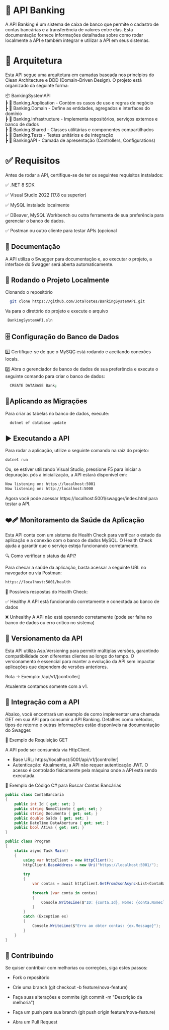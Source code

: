 
# 🏦 API Banking

A API Banking é um sistema de caixa de banco que permite o cadastro de contas bancárias e a transferência de valores entre elas. Esta documentação fornece informações detalhadas sobre como rodar localmente a API e também integrar e utilizar a API em seus sistemas.

# 📐 Arquitetura
Esta API segue uma arquitetura em camadas baseada nos princípios do Clean Architecture e DDD (Domain-Driven Design).
O projeto está organizado da seguinte forma:

📦 BankingSystemAPI  
 ┣ 📂 Banking.Application        - Contém os casos de uso e regras de negócio  
 ┣ 📂 Banking.Domain             - Define as entidades, agregados e interfaces do domínio  
 ┣ 📂 Banking.Infrastructure     - Implementa repositórios, serviços externos e banco de dados  
 ┣ 📂 Banking.Shared             - Classes utilitárias e componentes compartilhados  
 ┣ 📂 Banking.Tests              - Testes unitários e de integração  
 ┣ 📂 BankingAPI                 - Camada de apresentação (Controllers, Configurations)  

# ✅ Requisitos
Antes de rodar a API, certifique-se de ter os seguintes requisitos instalados:

✅ .NET 8 SDK

✅ Visual Studio 2022 (17.8 ou superior)

✅ MySQL instalado localmente

✅ DBeaver, MySQL Workbench ou outra ferramenta de sua preferência para gerenciar o banco de dados.

✅ Postman ou outro cliente para testar APIs (opcional

## 📖 Documentação
A API utiliza o Swagger para documentação e, ao executar o projeto, a interface do Swagger será aberta automaticamente.


## 🚀 Rodando o Projeto Localmente

Clonando o repositório

```bash
  git clone https://github.com/JotaTostes/BankingSystemAPI.git
```

Va para o diretório do projeto e execute o arquivo

```bash
 BankingSystemAPI.sln
```

## 🗄️ Configuração do Banco de Dados
1️⃣ Certifique-se de que o MySQÇ está rodando e aceitando conexões locais.

2️⃣ Abra o gerenciador de banco de dados de sua preferência e execute o seguinte comando para criar o banco de dados:
```bash
  CREATE DATABASE Bank;
```

## 🔹Aplicando as Migrações
Para criar as tabelas no banco de dados, execute:
```bash
  dotnet ef database update
```
## ▶️ Executando a API
Para rodar a aplicação, utilize o seguinte comando na raiz do projeto:
```bash
dotnet run
```
Ou, se estiver utilizando Visual Studio, pressione F5 para iniciar a depuração.
pós a inicialização, a API estará disponível em:
```bash
Now listening on: https://localhost:5001
Now listening on: http://localhost:5000
```
Agora você pode acessar https://localhost:5001/swagger/index.html para testar a API.

## ❤️‍🩹 Monitoramento da Saúde da Aplicação
Esta API conta com um sistema de Health Check para verificar o estado da aplicação e a conexão com o banco de dados MySQL. O Health Check ajuda a garantir que o serviço esteja funcionando corretamente.

🔍 Como verificar o status da API?

Para checar a saúde da aplicação, basta acessar a seguinte URL no navegador ou via Postman:
```bash
https://localhost:5001/health
```
🏥 Possíveis respostas do Health Check:

✅ Healthy	A API está funcionando corretamente e conectada ao banco de dados

❌ Unhealthy	A API não está operando corretamente (pode ser falha no banco de dados ou erro crítico no sistema)

## 📌 Versionamento da API
Esta API utiliza Asp.Versioning para permitir múltiplas versões, garantindo compatibilidade com diferentes clientes ao longo do tempo. O versionamento é essencial para manter a evolução da API sem impactar aplicações que dependem de versões anteriores.

Rota → Exemplo: /api/v1/[controller]

Atualemte contamos somente com a v1.

## 🔗 Integração com a API
Abaixo, você encontrará um exemplo de como implementar uma chamada GET em sua API para consumir a API Banking. Detalhes como métodos, tipos de retorno e outras informações estão disponíveis na documentação do Swagger.

🔹 Exemplo de Requisição GET

A API pode ser consumida via HttpClient.

- Base URL: https://localhost:5001/api/v1/[controller]
- Autenticação: Atualmente, a API não requer autenticação JWT. O acesso é controlado fisicamente pela máquina onde a API está sendo executada.

📌 Exemplo de Código C# para Buscar Contas Bancárias
```c#
public class ContaBancaria
{
    public int Id { get; set; }
    public string NomeCliente { get; set; }
    public string Documento { get; set; }
    public double Saldo { get; set; }
    public DateTime DataAbertura { get; set; }
    public bool Ativa { get; set; }
}

public class Program
{
    static async Task Main()
    {
        using var httpClient = new HttpClient();
        httpClient.BaseAddress = new Uri("https://localhost:5001/");
        
        try
        {
            var contas = await httpClient.GetFromJsonAsync<List<ContaBancaria>>("api/v1/ContaBancaria");
            
            foreach (var conta in contas)
            {
                Console.WriteLine($"ID: {conta.Id}, Nome: {conta.NomeCliente}, Saldo: {conta.Saldo:C}");
            }
        }
        catch (Exception ex)
        {
            Console.WriteLine($"Erro ao obter contas: {ex.Message}");
        }
    }
}
```

## 📌 Contribuindo

Se quiser contribuir com melhorias ou correções, siga estes passos:

- Fork o repositório

- Crie uma branch (git checkout -b feature/nova-feature)

- Faça suas alterações e commite (git commit -m "Descrição da melhoria")

- Faça um push para sua branch (git push origin feature/nova-feature)

- Abra um Pull Request
